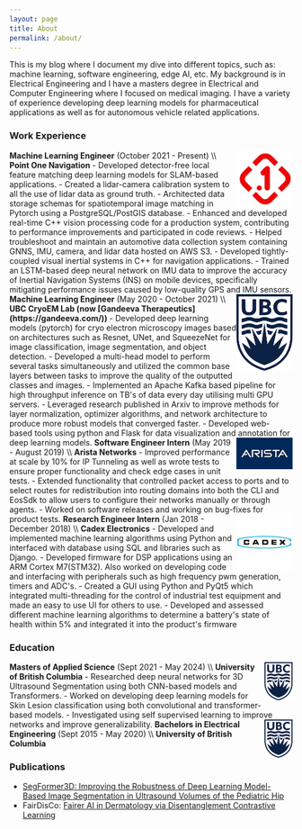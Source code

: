 ```yaml
---
layout: page
title: About
permalink: /about/
---
```


This is my blog where I document my dive into different topics, such as: machine learning, software engineering, edge AI, etc. My background is in Electrical Engineering and I have a masters degree in Electrical and Computer Engineering where I focused on medical imaging. I have a variety of experience developing deep learning models for pharmaceutical applications as well as for autonomous vehicle related applications.

### Work Experience
<img style="float: right" width=100 src='/assets/p1_logo.png'>
<strong>Machine Learning Engineer</strong> (October 2021 - Present) \\
<strong>Point One Navigation</strong>
- Developed detector-free local feature matching deep learning models for SLAM-based applications.
- Created a lidar-camera calibration system to all the use of lidar data as ground truth.
- Architected data storage schemas for spatiotemporal image matching in Pytorch using a PostgreSQL/PostGIS database.
- Enhanced and developed real-time C++ vision processing code for a production system, contributing to performance improvements and participated in code reviews.
- Helped troubleshoot and maintain an automotive data collection system containing GNNS, IMU, camera, and lidar data hosted on AWS S3.
- Developed tightly-coupled visual inertial systems in C++ for navigation applications.
- Trained an LSTM-based deep neural network on IMU data to improve the accuracy of Inertial Navigation Systems (INS) on mobile devices, specifically mitigating performance issues caused by low-quality GPS and IMU sensors.

<img style="float: right" width=100 src='/assets/ubc_logo.png'>
<strong>Machine Learning Engineer</strong> (May 2020 - October 2021) \\
<strong>UBC CryoEM Lab (now [Gandeeva Therapeutics](https://gandeeva.com/))</strong>
- Developed deep learning models (pytorch) for cryo electron microscopy images based on architectures such as Resnet, UNet, and SqueezeNet for image classification, image segmentation, and object detection.
- Developed a multi-head model to perform several tasks simultaneously and utilized the common base layers between tasks to improve the quality of the outputted classes and images.
- Implemented an Apache Kafka based pipeline for high throughput inference on TB's of data every day utilising multi GPU servers.
- Leveraged research published in Arxiv to improve methods for layer normalization, optimizer algorithms, and network architecture to produce more robust models that converged faster.
- Developed web-based tools using python and Flask for data visualization and annotation for deep learning models.

<img style="float: right" width=100 src='/assets/arista_logo.jpeg'>
<strong>Software Engineer Intern</strong> (May 2019 - August 2019) \\
<strong>Arista Networks</strong>
- Improved performance at scale by 10% for IP Tunneling as well as wrote tests to ensure proper functionality and check edge cases in unit tests.
- Extended functionality that controlled packet access to ports and to select routes for redistribution into routing domains into both the CLI and EosSdk to allow users to configure their networks manually or through agents.
- Worked on software releases and working on bug-fixes for product tests.

<img style="float: right" width=100 src='/assets/cadex_logo.jpeg'>
<strong>Research Engineer Intern</strong> (Jan 2018 - December 2018) \\
<strong>Cadex Electronics</strong>
- Developed and implemented machine learning algorithms using Python and interfaced with database using SQL and libraries such as Django.
- Developed firmware for DSP applications using an ARM Cortex M7(STM32). Also worked on developing code and interfacing with peripherals such as high frequency pwm generation, timers and ADC's.
- Created a GUI using Python and PyQt5 which integrated multi-threading for the control of industrial test equipment and made an easy to use UI for others to use.
- Developed and assessed different machine learning algorithms to determine a battery's state of health within 5% and integrated it into the product's firmware

### Education
<img style="float: right" width=50 src='/assets/ubc_logo.png'>
<strong>Masters of Applied Science</strong> (Sept 2021 - May 2024) \\
<strong>University of British Columbia</strong>
- Researched deep neural networks for 3D Ultrasound Segmentation using both CNN-based models and Transformers.
- Worked on developing deep learning models for Skin Lesion classification using both convolutional and transformer-based models.
- Investigated using self supervised learning to improve networks and improve generalizability.

<img style="float: right" width=50 src='/assets/ubc_logo.png'>
<strong>Bachelors in Electrical Engineering</strong> (Sept 2015 - May 2020) \\
<strong>University of British Columbia</strong>

### Publications
- <a href="https://www.sciencedirect.com/science/article/pii/S0301562924004733">SegFormer3D: Improving the Robustness of Deep Learning Model-Based Image Segmentation in Ultrasound Volumes of the Pediatric Hip</a>
- FairDisCo: <a href="https://arxiv.org/pdf/2208.10013.pdf">Fairer AI in Dermatology via Disentanglement Contrastive Learning</a>

